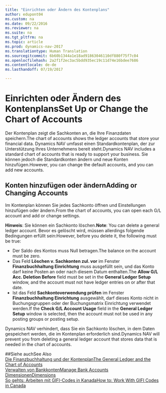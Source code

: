 ```yaml
---
title: "Einrichten oder Ändern des Kontenplans"
author: edupont04
ms.custom: na
ms.date: 09/22/2016
ms.reviewer: na
ms.suite: na
ms.tgt_pltfrm: na
ms.topic: article
ms.prod: dynamics-nav-2017
ms.translationtype: Human Translation
ms.sourcegitcommit: 6b60b1344a1e18ad91863046110df880f75f7c04
ms.openlocfilehash: 2a2f1f2ec3ac5bdd935ec19c11d74e16bdee7686
ms.contentlocale: de-de
ms.lasthandoff: 07/19/2017

---
```


# <a name="set-up-or-change-the-chart-of-accounts"></a><span data-ttu-id="27f83-102">Einrichten oder Ändern des Kontenplans</span><span class="sxs-lookup"><span data-stu-id="27f83-102">Set Up or Change the Chart of Accounts</span></span>
<span data-ttu-id="27f83-103">Der Kontenplan zeigt die Sachkonten an, die Ihre Finanzdaten speichern.</span><span class="sxs-lookup"><span data-stu-id="27f83-103">The chart of accounts shows the ledger accounts that store your financial data.</span></span> <span data-ttu-id="27f83-104">Dynamics NAV umfasst einen Standardkontenplan, der zur Unterstützung Ihres Unternehmens bereit steht.</span><span class="sxs-lookup"><span data-stu-id="27f83-104">Dynamics NAV includes a standard chart of accounts that is ready to support your business.</span></span>
<span data-ttu-id="27f83-105">Sie können jedoch die Standardkonten ändern und neue Konten hinzufügen.</span><span class="sxs-lookup"><span data-stu-id="27f83-105">However, you can change the default accounts, and you can add new accounts.</span></span>  

## <a name="adding-or-changing-accounts"></a><span data-ttu-id="27f83-106">Konten hinzufügen oder ändern</span><span class="sxs-lookup"><span data-stu-id="27f83-106">Adding or Changing Accounts</span></span>
<span data-ttu-id="27f83-107">Im Kontenplan können Sie jedes Sachkonto öffnen und Einstellungen hinzufügen oder ändern.</span><span class="sxs-lookup"><span data-stu-id="27f83-107">From the chart of accounts, you can open each G/L account and add or change settings.</span></span>

<span data-ttu-id="27f83-108">**Hinweis**: Sie können ein Sachkonto löschen.</span><span class="sxs-lookup"><span data-stu-id="27f83-108">**Note**: You can delete a general ledger account.</span></span> <span data-ttu-id="27f83-109">Bevor es gelöscht wird, müssen allerdings folgende Bedingungen erfüllt sein:</span><span class="sxs-lookup"><span data-stu-id="27f83-109">However, before you delete it, the following must be true:</span></span>  
- <span data-ttu-id="27f83-110">Der Saldo des Kontos muss Null betragen.</span><span class="sxs-lookup"><span data-stu-id="27f83-110">The balance on the account must be zero.</span></span>  
- <span data-ttu-id="27f83-111">Das Feld **Löschen v. Sachkonten zul. vor** im Fenster **Finanzbuchhaltung Einrichtung** muss ausgefüllt sein, und das Konto darf keine Posten an oder nach diesem Datum enthalten.</span><span class="sxs-lookup"><span data-stu-id="27f83-111">The **Allow G/L Acc. Deletion Before** field must be set in the **General Ledger Setup** window, and the account must not have ledger entries on or after that date.</span></span>  
- <span data-ttu-id="27f83-112">Ist das Feld **Sachkontoverwendung prüfen** im Fenster **Finanzbuchhaltung Einrichtung** ausgewählt, darf dieses Konto nicht in Buchungsgruppen oder der Buchungsmatrix Einrichtung verwendet werden.</span><span class="sxs-lookup"><span data-stu-id="27f83-112">If the **Check G/L Account Usage** field in the **General Ledger Setup** window is selected, then the account must not be used in any posting groups or posting setup.</span></span>  

<span data-ttu-id="27f83-113">Dynamics NAV verhindert, dass Sie ein Sachkonto löschen, in dem Daten gespeichert werden, die im Kontenplan erforderlich sind.</span><span class="sxs-lookup"><span data-stu-id="27f83-113">Dynamics NAV will prevent you from deleting a general ledger account that stores data that is needed in the chart of accounts.</span></span>  

##<a name="see-also"></a><span data-ttu-id="27f83-114">Siehe auch</span><span class="sxs-lookup"><span data-stu-id="27f83-114">See Also</span></span>  
[<span data-ttu-id="27f83-115">Die Finanzbuchhaltung und der Kontenplan</span><span class="sxs-lookup"><span data-stu-id="27f83-115">The General Ledger and the Chart of Accounts</span></span>](finance-setup-general-ledger.md)  
[<span data-ttu-id="27f83-116">Verwalten von Bankkonten</span><span class="sxs-lookup"><span data-stu-id="27f83-116">Manage Bank Accounts</span></span>](bank-manage-bank-accounts.md)  
[<span data-ttu-id="27f83-117">Dimensionen</span><span class="sxs-lookup"><span data-stu-id="27f83-117">Dimensions</span></span>](finance-setup-dimensions.md)  
[<span data-ttu-id="27f83-118">So gehts: Arbeiten mit GIFI-Codes in Kanada</span><span class="sxs-lookup"><span data-stu-id="27f83-118">How to: Work With GIFI Codes in Canada</span></span>](ca-finance-setup-work-GiFI-codes.md)

